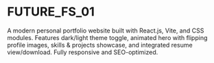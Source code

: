 # FUTURE_FS_01
A modern personal portfolio website built with React.js, Vite, and CSS modules. Features dark/light theme toggle, animated hero with flipping profile images, skills &amp; projects showcase, and integrated resume view/download. Fully responsive and SEO-optimized.
